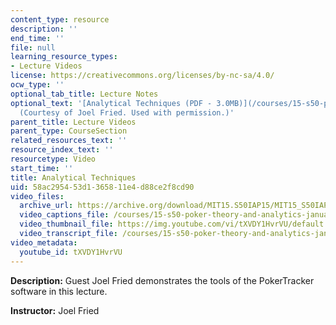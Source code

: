 ```yaml
---
content_type: resource
description: ''
end_time: ''
file: null
learning_resource_types:
- Lecture Videos
license: https://creativecommons.org/licenses/by-nc-sa/4.0/
ocw_type: ''
optional_tab_title: Lecture Notes
optional_text: '[Analytical Techniques (PDF - 3.0MB)](/courses/15-s50-poker-theory-and-analytics-january-iap-2015/resources/mit15_s50iap15_l2_analysis)
  (Courtesy of Joel Fried. Used with permission.)'
parent_title: Lecture Videos
parent_type: CourseSection
related_resources_text: ''
resource_index_text: ''
resourcetype: Video
start_time: ''
title: Analytical Techniques
uid: 58ac2954-53d1-3658-11e4-d88ce2f8cd90
video_files:
  archive_url: https://archive.org/download/MIT15.S50IAP15/MIT15_S50IAP15_lec02_300k.mp4
  video_captions_file: /courses/15-s50-poker-theory-and-analytics-january-iap-2015/96cda25a39a95ac9a8c11636a0d95c46_tXVDY1HvrVU.vtt
  video_thumbnail_file: https://img.youtube.com/vi/tXVDY1HvrVU/default.jpg
  video_transcript_file: /courses/15-s50-poker-theory-and-analytics-january-iap-2015/242d0fbe146622284817ce385931d395_tXVDY1HvrVU.pdf
video_metadata:
  youtube_id: tXVDY1HvrVU
---
```


**Description:** Guest Joel Fried demonstrates the tools of the PokerTracker software in this lecture.

**Instructor:** Joel Fried


